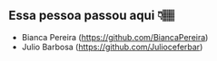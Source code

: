 ## Essa pessoa passou aqui 👇🏽

- Bianca Pereira (https://github.com/BiancaPereira)
- Julio Barbosa (https://github.com/Julioceferbar)
